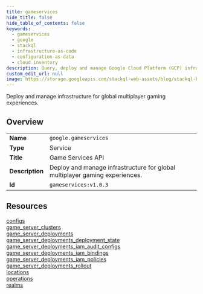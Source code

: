 ```yaml
---
title: gameservices
hide_title: false
hide_table_of_contents: false
keywords:
  - gameservices
  - google
  - stackql
  - infrastructure-as-code
  - configuration-as-data
  - cloud inventory
description: Query, deploy and manage Google Cloud Platform (GCP) infrastructure and resources using SQL
custom_edit_url: null
image: https://storage.googleapis.com/stackql-web-assets/blog/stackql-blog-post-featured-image.png
---
```

Deploy and manage infrastructure for global multiplayer gaming experiences.  
    

## Overview
<table><tbody>
<tr><td><b>Name</b></td><td><code>google.gameservices</code></td></tr>
<tr><td><b>Type</b></td><td>Service</td></tr>
<tr><td><b>Title</b></td><td>Game Services API</td></tr>
<tr><td><b>Description</b></td><td>Deploy and manage infrastructure for global multiplayer gaming experiences.</td></tr>
<tr><td><b>Id</b></td><td><code>gameservices:v1.0.3</code></td></tr>
</tbody></table>

## Resources
<div class="row">
<div class="providerDocColumn">
<a href="/providers/google/gameservices/configs/">configs</a><br />
<a href="/providers/google/gameservices/game_server_clusters/">game_server_clusters</a><br />
<a href="/providers/google/gameservices/game_server_deployments/">game_server_deployments</a><br />
<a href="/providers/google/gameservices/game_server_deployments_deployment_state/">game_server_deployments_deployment_state</a><br />
<a href="/providers/google/gameservices/game_server_deployments_iam_audit_configs/">game_server_deployments_iam_audit_configs</a><br />
<a href="/providers/google/gameservices/game_server_deployments_iam_bindings/">game_server_deployments_iam_bindings</a><br />
</div>
<div class="providerDocColumn">
<a href="/providers/google/gameservices/game_server_deployments_iam_policies/">game_server_deployments_iam_policies</a><br />
<a href="/providers/google/gameservices/game_server_deployments_rollout/">game_server_deployments_rollout</a><br />
<a href="/providers/google/gameservices/locations/">locations</a><br />
<a href="/providers/google/gameservices/operations/">operations</a><br />
<a href="/providers/google/gameservices/realms/">realms</a><br />
</div>
</div>
